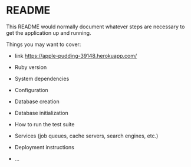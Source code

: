 # README

This README would normally document whatever steps are necessary to get the
application up and running.

Things you may want to cover:

- link https://apple-pudding-39148.herokuapp.com/

- Ruby version

- System dependencies

- Configuration

- Database creation

- Database initialization

- How to run the test suite

- Services (job queues, cache servers, search engines, etc.)

- Deployment instructions

- ...
